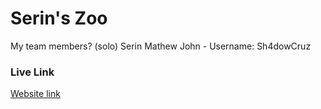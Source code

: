 # Serin's Zoo

My team members? (solo)
Serin Mathew John - Username: Sh4dowCruz

### Live Link
[Website link](https://Sh4dowCruz.github.io/assignment-1/)
